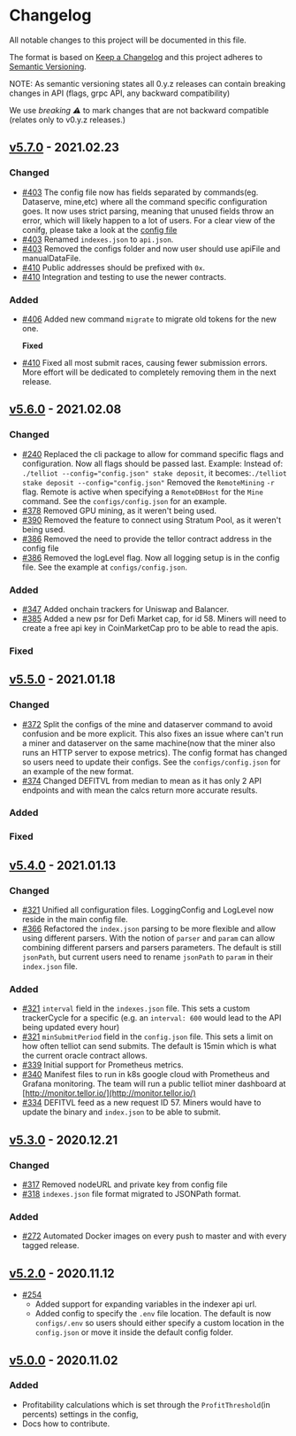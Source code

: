 # Changelog

All notable changes to this project will be documented in this file.

The format is based on [Keep a Changelog](http://keepachangelog.com/en/1.0.0/) and this project adheres to [Semantic Versioning](http://semver.org/spec/v2.0.0.html).

NOTE: As semantic versioning states all 0.y.z releases can contain breaking changes in API \(flags, grpc API, any backward compatibility\)

We use _breaking :warning:_ to mark changes that are not backward compatible \(relates only to v0.y.z releases.\)

## [v5.7.0](https://github.com/tellor-io/telliot/releases/tag/v5.7.0) - 2021.02.23

### Changed

* [\#403](https://github.com/tellor-io/telliot/pull/403) The config file now has fields separated by commands\(eg. Dataserve, mine,etc\) where all the command specific configuration goes. It now uses strict parsing, meaning that unused fields throw an error, which will likely happen to a lot of users. For a clear view of the conifg, please take a look at the [config file](https://github.com/tellor-io/telliot/blob/master/pkg/config/config.go#L105)
* [\#403](https://github.com/tellor-io/telliot/pull/403) Renamed `indexes.json` to `api.json`.
* [\#403](https://github.com/tellor-io/telliot/pull/403) Removed the configs folder and now user should use apiFile and manualDataFile.
* [\#410](https://github.com/tellor-io/telliot/pull/410) Public addresses should be prefixed with `0x`.
* [\#410](https://github.com/tellor-io/telliot/pull/410) Integration and testing to use the newer contracts.

### Added

* [\#406](https://github.com/tellor-io/telliot/pull/406) Added new command  `migrate` to migrate old tokens for the new one.

  **Fixed**

* [\#410](https://github.com/tellor-io/telliot/pull/410) Fixed all most submit races, causing fewer submission errors. More effort will be dedicated to completely removing them in the next release.

## [v5.6.0](https://github.com/tellor-io/telliot/releases/tag/v5.6.0) - 2021.02.08

### Changed

* [\#240](https://github.com/tellor-io/telliot/issues/240) Replaced the cli package to allow for command specific flags and configuration. Now all flags should be passed last. Example: Instead of: `./telliot --config="config.json" stake deposit`, it becomes:`./telliot stake deposit --config="config.json"` Removed the `RemoteMining` `-r` flag. Remote is active when specifying a `RemoteDBHost` for the `Mine` command. See the `configs/config.json` for an example.
* [\#378](https://github.com/tellor-io/telliot/pull/378) Removed GPU mining, as it weren't being used.
* [\#390](https://github.com/tellor-io/telliot/pull/390) Removed the feature to connect using Stratum Pool, as it weren't being used.
* [\#386](https://github.com/tellor-io/telliot/pull/386) Removed the need to provide the tellor contract address in the config file
* [\#386](https://github.com/tellor-io/telliot/pull/386) Removed the logLevel flag. Now all logging setup is in the config file. See the example at `configs/config.json`.

### Added

* [\#347](https://github.com/tellor-io/telliot/pull/347) Added onchain trackers for Uniswap and Balancer.
* [\#385](https://github.com/tellor-io/telliot/pull/385) Added a new psr for Defi Market cap, for id 58. Miners will need to create a free api key in CoinMarketCap pro to be able to read the apis.

### Fixed

## [v5.5.0](https://github.com/tellor-io/telliot/releases/tag/v5.5.0) - 2021.01.18

### Changed

* [\#372](https://github.com/tellor-io/telliot/pull/372) Split the configs of the mine and dataserver command to avoid confusion and be more explicit. This also fixes an issue where can't run a miner and dataserver on the same machine\(now that the miner also runs an HTTP server to expose metrics\). The config format has changed so users need to update their configs. See the `configs/config.json` for an example of the new format.
* [\#374](https://github.com/tellor-io/telliot/pull/374) Changed DEFITVL from median to mean as it has only 2 API endpoints and with mean the calcs return more accurate results.

### Added

### Fixed

## [v5.4.0](https://github.com/tellor-io/telliot/releases/tag/v5.4.0) - 2021.01.13

### Changed

* [\#321](https://github.com/tellor-io/telliot/pull/321) Unified all configuration files. LoggingConfig and LogLevel now reside in the main config file.
* [\#366](https://github.com/tellor-io/telliot/pull/366) Refactored the `index.json` parsing to be more flexible and allow using different parsers. With the notion of `parser` and `param` can allow combining different parsers and parsers parameters. The default is still `jsonPath`, but current users need to rename `jsonPath` to `param` in their `index.json` file.

### Added

* [\#321](https://github.com/tellor-io/telliot/pull/363) `interval` field in the `indexes.json` file. This sets a custom trackerCycle for a specific \(e.g. an `interval: 600` would lead to the API being updated every hour\)
* [\#321](https://github.com/tellor-io/telliot/pull/363) `minSubmitPeriod` field in the `config.json` file. This sets a limit on how often telliot can send submits. The default is 15min which is what the current oracle contract allows.
* [\#339](https://github.com/tellor-io/telliot/pull/339) Initial support for Prometheus metrics.
* [\#340](https://github.com/tellor-io/telliot/pull/340) Manifest files to run in k8s google cloud with Prometheus and Grafana monitoring. The team will run a public telliot miner dashboard at [http://monitor.tellor.io/](http://monitor.tellor.io/)
* [\#334](https://github.com/tellor-io/telliot/pull/334) DEFITVL feed as a new request ID 57. Miners would have to update the binary and `index.json` to be able to submit.

## [v5.3.0](https://github.com/tellor-io/telliot/releases/tag/v5.3.0) - 2020.12.21

### Changed

* [\#317](https://github.com/tellor-io/telliot/pull/317) Removed nodeURL and private key from config file
* [\#318](https://github.com/tellor-io/telliot/pull/318) `indexes.json` file format migrated to JSONPath format.

### Added

* [\#272](https://github.com/tellor-io/telliot/pull/272) Automated Docker images on every push to master and with every tagged release.

## [v5.2.0](https://github.com/tellor-io/telliot/releases/tag/v5.2.0) - 2020.11.12

* [\#254](https://github.com/tellor-io/telliot/pull/254)
  * Added support for expanding variables in the indexer api url.
  * Added config to specify the `.env` file location. The default is now `configs/.env` so users should either specify a custom location in the `config.json` or move it inside the default config folder.

## [v5.0.0](https://github.com/tellor-io/telliot/releases/tag/v5.0.0) - 2020.11.02

### Added

* Profitability calculations which is set through the `ProfitThreshold`\(in percents\) settings in the config,
* Docs how to contribute.

